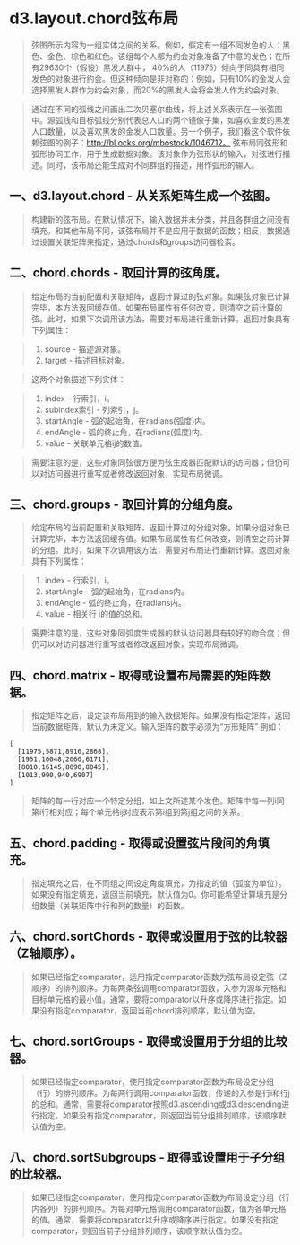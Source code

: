 # d3.layout.chord弦布局

> 弦图所示内容为一组实体之间的关系。例如，假定有一组不同发色的人：黑色、金色、棕色和红色。该组每个人都为约会对象准备了中意的发色；在所有29630个（假设）黑发人群中， 40%的人（11975）倾向于同具有相同发色的对象进行约会。但这种倾向是非对称的：例如，只有10%的金发人会选择黑发人群作为约会对象，而20%的黑发人会将金发人作为约会对象。

> 通过在不同的弧线之间画出二次贝塞尔曲线，将上述关系表示在一张弦图中。源弧线和目标弧线分别代表总人口的两个镜像子集，如喜欢金发的黑发人口数量，以及喜欢黑发的金发人口数量。另一个例子，我们看这个软件依赖弦图的例子：http://bl.ocks.org/mbostock/1046712。 弦布局同弦形和弧形协同工作，用于生成数据对象。该对象作为弦形状的输入，对弦进行描述。同时，该布局还能生成对不同群组的描述，用作弧形的输入。

## 一、d3.layout.chord - 从关系矩阵生成一个弦图。

> 构建新的弦布局。在默认情况下，输入数据并未分类，并且各群组之间没有填充。和其他布局不同，该弦布局并不是应用于数据的函数；相反，数据通过设置关联矩阵来指定，通过chords和groups访问器检索。

## 二、chord.chords - 取回计算的弦角度。

> 给定布局的当前配置和关联矩阵，返回计算过的弦对象。如果弦对象已计算完毕，本方法返回缓存值。如果布局属性有任何改变，则清空之前计算的弦。此时，如果下次调用该方法，需要对布局进行重新计算。返回对象具有下列属性：

> 1. source - 描述源对象。
> 2. target - 描述目标对象。

> 这两个对象描述下列实体：

> 1. index - 行索引，i。
> 2. subindex索引 - 列索引，j。
> 3. startAngle - 弧的起始角，在radians(弧度)内。
> 4. endAngle - 弧的终止角，在radians(弧度)内。
> 5. value - 关联单元格ij的数值。

> 需要注意的是，这些对象同弦很方便为弦生成器匹配默认的访问器；但仍可以对访问器进行重写或者修改返回对象，实现布局微调。

## 三、chord.groups - 取回计算的分组角度。

>给定布局的当前配置和关联矩阵，返回计算过的分组对象。如果分组对象已计算完毕，本方法返回缓存值。如果布局属性有任何改变，则清空之前计算的分组。此时，如果下次调用该方法，需要对布局进行重新计算。返回对象具有下列属性：

> 1. index - 行索引，i。
> 2. startAngle - 弧的起始角，在radians内。
> 3. endAngle - 弧的终止角，在radians内。
> 4. value - 相关行 i的值的总和。

>需要注意的是，这些对象同弧度生成器的默认访问器具有较好的吻合度；但仍可以对访问器进行重写或者修改返回对象，实现布局微调。

## 四、chord.matrix - 取得或设置布局需要的矩阵数据。

> 指定矩阵之后，设定该布局用到的输入数据矩阵。如果没有指定矩阵，返回当前数据矩阵，默认为未定义。输入矩阵的数字必须为“方形矩阵”
> 例如：

    [
      [11975,5871,8916,2868],
      [1951,10048,2060,6171],
      [8010,16145,8090,8045],
      [1013,990,940,6907]
    ]

> 矩阵的每一行对应一个特定分组，如上文所述某个发色。矩阵中每一列i同第i行相对应；每个单元格ij对应表示第i组到第j组之间的关系。

## 五、chord.padding - 取得或设置弦片段间的角填充。

> 指定填充之后，在不同组之间设定角度填充，为指定的值（弧度为单位）。如果没有指定填充，返回当前填充，默认值为0。你可能希望计算填充是分组数量（关联矩阵中行和列的数量）的函数。

## 六、chord.sortChords - 取得或设置用于弦的比较器（Z轴顺序）。

> 如果已经指定comparator，运用指定comparator函数为弦布局设定弦（Z顺序）的排列顺序。为每两条弦调用comparator函数，入参为源单元格和目标单元格的最小值。通常，要将comparator以升序或降序进行指定。如果没有指定comparator，返回当前chord排列顺序，默认值为空。

## 七、chord.sortGroups - 取得或设置用于分组的比较器。

> 如果已经指定comparator，使用指定comparator函数为布局设定分组（行）的排列顺序。为每两行调用comparator函数，传递的入参是行i和行j的总和。通常，需要将comparator按照d3.ascending或d3.descending进行指定。如果没有指定comparator，则返回当前分组排列顺序，该顺序默认值为空。

## 八、chord.sortSubgroups - 取得或设置用于子分组的比较器。

> 如果已经指定comparator，使用指定comparator函数为布局设定分组（行内各列）的排列顺序。为每对单元格调用comparator函数，值为各单元格的值。通常，需要将comparator以升序或降序进行指定。如果没有指定comparator，则回当前子分组排列顺序，该顺序默认值为空。